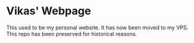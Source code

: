 # Vikas' Webpage

This used to be my personal website. It has now been moved to my VPS.
This repo has been preserved for historical reasons.
